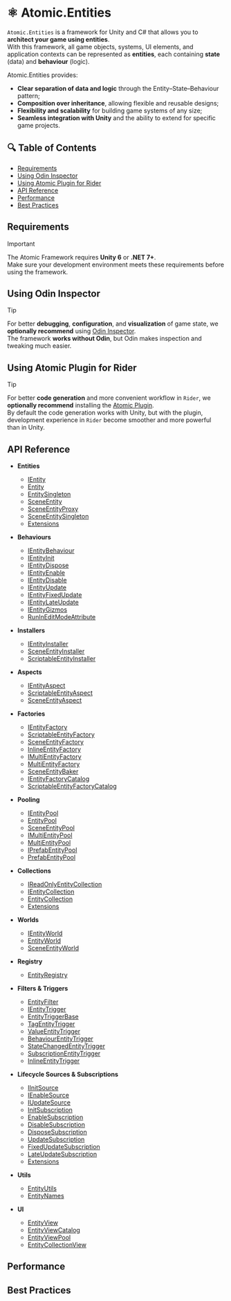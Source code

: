 # ⚛️ Atomic.Entities

`Atomic.Entities` is a framework for Unity and C# that allows you to **architect your game using entities**.  
With this framework, all game objects, systems, UI elements, and application contexts can be represented as **entities**, each containing **state** (data) and **behaviour** (logic).

Atomic.Entities provides:
- **Clear separation of data and logic** through the Entity–State–Behaviour pattern;
- **Composition over inheritance**, allowing flexible and reusable designs;
- **Flexibility and scalability** for building game systems of any size;
- **Seamless integration with Unity** and the ability to extend for specific game projects.

## 🔍 Table of Contents
- [Requirements](#requirements)
- [Using Odin Inspector](#using-odin-inspector)
- [Using Atomic Plugin for Rider](#using-atomic-plugin-for-rider)
- [API Reference](#api-reference)
- [Performance](#performance)
- [Best Practices](#best-practices)

## Requirements
> [!IMPORTANT]  
> The Atomic Framework requires **Unity 6** or **.NET 7+**.  
> Make sure your development environment meets these requirements before using the framework.

## Using Odin Inspector
> [!TIP]  
> For better **debugging**, **configuration**, and **visualization** of game state, we **optionally recommend** using [Odin Inspector](https://assetstore.unity.com/packages/tools/utilities/odin-inspector-and-serializer-89041).  
> The framework **works without Odin**, but Odin makes inspection and tweaking much easier.

## Using Atomic Plugin for Rider
> [!TIP]  
> For better **code generation** and more convenient workflow in `Rider`, we **optionally recommend** installing the [Atomic Plugin](https://github.com/Prylor/atomic-rider-plugin).  
> By default the code generation works with Unity, but with the plugin, development experience in `Rider` become smoother and more powerful than in Unity.

## API Reference

- **Entities**
  - [IEntity](ApiReference/Entities/IEntity.md)
  - [Entity](ApiReference/Entities/Entity.md)
  - [EntitySingleton](ApiReference/Entities/EntitySingleton.md)
  - [SceneEntity](ApiReference/Entities/SceneEntity.md)
  - [SceneEntityProxy](ApiReference/Entities/SceneEntityProxy.md)
  - [SceneEntitySingleton](ApiReference/Entities/SceneEntitySingleton.md)
  - [Extensions](ApiReference/Entities/Extensions.md)
  
- **Behaviours**
  - [IEntityBehaviour](ApiReference/Behaviours/IEntityBehaviour.md)
  - [IEntityInit](ApiReference/Behaviours/IEntityInit.md)
  - [IEntityDispose](ApiReference/Behaviours/IEntityDispose.md)
  - [IEntityEnable](ApiReference/Behaviours/IEntityEnable.md)
  - [IEntityDisable](ApiReference/Behaviours/IEntityDisable.md)
  - [IEntityUpdate](ApiReference/Behaviours/IEntityUpdate.md)
  - [IEntityFixedUpdate](ApiReference/Behaviours/IEntityFixedUpdate.md)
  - [IEntityLateUpdate](ApiReference/Behaviours/IEntityLateUpdate.md)
  - [IEntityGizmos](ApiReference/Behaviours/IEntityGizmos.md)
  - [RunInEditModeAttribute](ApiReference/Attributes/RunInEditModeAttribute.md)
  
- **Installers**
  - [IEntityInstaller](ApiReference/Installers/IEntityInstaller.md)
  - [SceneEntityInstaller](ApiReference/Installers/SceneEntityInstaller.md)
  - [ScriptableEntityInstaller](ApiReference/Installers/ScriptableEntityInstaller.md)
  
- **Aspects**
  - [IEntityAspect](ApiReference/Aspects/IEntityAspect.md)
  - [ScriptableEntityAspect](ApiReference/Aspects/ScriptableEntityAspect.md)
  - [SceneEntityAspect](ApiReference/Aspects/SceneEntityAspect.md)

- **Factories**
  - [IEntityFactory](ApiReference/Factories/IEntityFactory.md)
  - [ScriptableEntityFactory](ApiReference/Factories/ScriptableEntityFactory.md)
  - [SceneEntityFactory](ApiReference/Factories/SceneEntityFactory.md)
  - [InlineEntityFactory](ApiReference/Factories/InlineEntityFactory.md)
  - [IMultiEntityFactory](ApiReference/Factories/IMultiEntityFactory.md)
  - [MultiEntityFactory](ApiReference/Factories/MultiEntityFactory.md)
  - [SceneEntityBaker](ApiReference/Factories/SceneEntityBaker.md)
  - [IEntityFactoryCatalog](ApiReference/Factories/IEntityFactoryCatalog.md)
  - [ScriptableEntityFactoryCatalog](ApiReference/Factories/ScriptableEntityFactoryCatalog.md)

- **Pooling**
  - [IEntityPool](ApiReference/Pooling/IEntityPool.md)
  - [EntityPool](ApiReference/Pooling/EntityPool.md)
  - [SceneEntityPool](ApiReference/Pooling/SceneEntityPool.md)
  - [IMultiEntityPool](ApiReference/Pooling/IMultiEntityPool.md)
  - [MultiEntityPool](ApiReference/Pooling/MultiEntityPool.md)
  - [IPrefabEntityPool](ApiReference/Pooling/IPrefabEntityPool.md)
  - [PrefabEntityPool](ApiReference/Pooling/PrefabEntityPool.md)

- **Collections**
  - [IReadOnlyEntityCollection](ApiReference/Collections/IReadOnlyEntityCollection.md)
  - [IEntityCollection](ApiReference/Collections/IEntityCollection.md)
  - [EntityCollection](ApiReference/Collections/EntityCollection.md)
  - [Extensions](ApiReference/Collections/Extensions.md)

- **Worlds**
  - [IEntityWorld](ApiReference/Worlds/IEntityWorld.md)
  - [EntityWorld](ApiReference/Worlds/EntityWorld.md)
  - [SceneEntityWorld](ApiReference/Worlds/SceneEntityWorld.md)

- **Registry**
  - [EntityRegistry](ApiReference/Registry/EntityRegistry.md)

- **Filters & Triggers**
  - [EntityFilter](ApiReference/Filters/EntityFilter.md)
  - [IEntityTrigger](ApiReference/Filters/IEntityTrigger.md)
  - [EntityTriggerBase](ApiReference/Filters/EntityTriggerBase.md)
  - [TagEntityTrigger](ApiReference/Filters/TagEntityTrigger.md)
  - [ValueEntityTrigger](ApiReference/Filters/ValueEntityTrigger.md)
  - [BehaviourEntityTrigger](ApiReference/Filters/BehaviourEntityTrigger.md)
  - [StateChangedEntityTrigger](ApiReference/Filters/StateChangedEntityTrigger.md)
  - [SubscriptionEntityTrigger](ApiReference/Filters/SubscriptionEntityTrigger.md)
  - [InlineEntityTrigger](ApiReference/Filters/InlineEntityTrigger.md)

- **Lifecycle Sources & Subscriptions**
  - [IInitSource](ApiReference/Lifecycle/Sources/IInitSource.md)
  - [IEnableSource](ApiReference/Lifecycle/Sources/IEnableSource.md)
  - [IUpdateSource](ApiReference/Lifecycle/Sources/IUpdateSource.md)
  - [InitSubscription](ApiReference/Lifecycle/Subscriptions/InitSubscription.md)
  - [EnableSubscription](ApiReference/Lifecycle/Subscriptions/EnableSubscription.md)
  - [DisableSubscription](ApiReference/Lifecycle/Subscriptions/DisableSubscription.md)
  - [DisposeSubscription](ApiReference/Lifecycle/Subscriptions/DisposeSubscription.md)
  - [UpdateSubscription](ApiReference/Lifecycle/Subscriptions/UpdateSubscription.md)
  - [FixedUpdateSubscription](ApiReference/Lifecycle/Subscriptions/FixedUpdateSubscription.md)
  - [LateUpdateSubscription](ApiReference/Lifecycle/Subscriptions/LateUpdateSubscription.md)
  - [Extensions](ApiReference/Lifecycle/Extensions.md)

- **Utils**
  - [EntityUtils](ApiReference/Utils/EntityUtils.md)
  - [EntityNames](ApiReference/Utils/EntityNames.md)

- **UI**
  - [EntityView](ApiReference/UI/EntityView.md)
  - [EntityViewCatalog](ApiReference/UI/EntityViewCatalog.md)
  - [EntityViewPool](ApiReference/UI/EntityViewPool.md)
  - [EntityCollectionView](ApiReference/UI/EntityViewPool.md)


## Performance

## Best Practices










[//]: # ()
[//]: # ()
[//]: # ()
[//]: # (- **Entity View**)

[//]: # (  - [IReadOnlyEntityView]&#40;ApiReference/Views/IReadOnlyEntityView.md&#41;)

[//]: # (  - [IEntityView]&#40;ApiReference/Views/IEntityView.md&#41;)

[//]: # (  - [EntityViewBase]&#40;ApiReference/Views/EntityViewBase.md&#41;)

[//]: # (  - [EntityView]&#40;ApiReference/Views/EntityView.md&#41;)

[//]: # (  - [EntityViewInstaller]&#40;ApiReference/Views/EntityViewInstaller.md&#41;)

[//]: # (  - [EntityViewCatalog]&#40;ApiReference/Views/EntityViewCatalog.md&#41;)

[//]: # (    )
[//]: # (  - **Entity View Pool**)

[//]: # (    - [IEntityViewPool]&#40;ApiReference/Views/Pools/IEntityViewPool.md&#41;)

[//]: # (    - [EntityViewPoolBase]&#40;ApiReference/Views/Pools/EntityViewPoolBase.md&#41;)

[//]: # (    - [EntityViewPool]&#40;ApiReference/Views/Pools/EntityViewPool.md&#41;)

[//]: # (    )
[//]: # (  - **Entity Collection View**)

[//]: # (    - [IReadOnlyEntityCollectionView])

[//]: # (    - [IEntityCollectionView])

[//]: # (    - [EntityCollectionView])

[//]: # (    - [EntityCollectionViewBinder])
